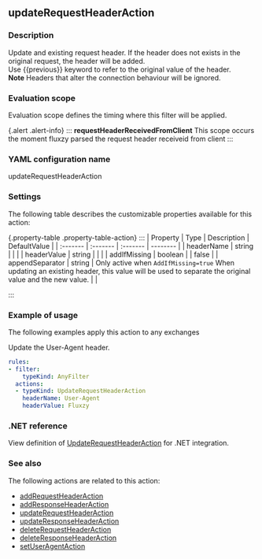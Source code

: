 ## updateRequestHeaderAction

### Description

Update and existing request header. If the header does not exists in the original request, the header will be added. <br/>Use {{previous}} keyword to refer to the original value of the header. <br/><strong>Note</strong> Headers that alter the connection behaviour will be ignored.

### Evaluation scope

Evaluation scope defines the timing where this filter will be applied. 

{.alert .alert-info}
:::
**requestHeaderReceivedFromClient** This scope occurs the moment fluxzy parsed the request header receiveid from client
:::

### YAML configuration name

updateRequestHeaderAction

### Settings

The following table describes the customizable properties available for this action: 

{.property-table .property-table-action}
:::
| Property | Type | Description | DefaultValue |
| :------- | :------- | :------- | -------- |
| headerName | string |  |  |
| headerValue | string |  |  |
| addIfMissing | boolean |  | false |
| appendSeparator | string | Only active when `AddIfMissing=true` When updating an existing header, this value will be used to separate the original value and the new value. |  |

:::
### Example of usage

The following examples apply this action to any exchanges

Update the User-Agent header.

```yaml
rules:
- filter:
    typeKind: AnyFilter
  actions:
  - typeKind: UpdateRequestHeaderAction
    headerName: User-Agent
    headerValue: Fluxzy
```



### .NET reference

View definition of [UpdateRequestHeaderAction](https://docs.fluxzy.io/api/Fluxzy.Rules.Actions.UpdateRequestHeaderAction.html) for .NET integration.

### See also

The following actions are related to this action: 

 - [addRequestHeaderAction](addRequestHeaderAction)
 - [addResponseHeaderAction](addResponseHeaderAction)
 - [updateRequestHeaderAction](updateRequestHeaderAction)
 - [updateResponseHeaderAction](updateResponseHeaderAction)
 - [deleteRequestHeaderAction](deleteRequestHeaderAction)
 - [deleteResponseHeaderAction](deleteResponseHeaderAction)
 - [setUserAgentAction](setUserAgentAction)

